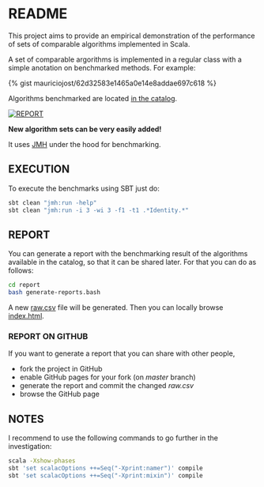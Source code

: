 # README

This project aims to provide an empirical demonstration of the performance of sets of comparable algorithms implemented in Scala.

A set of comparable argorithms is implemented in a regular class with a simple anotation on benchmarked methods. 
For example:

{% gist mauriciojost/62d32583e1465a0e14e8addae697c618 %}

Algorithms benchmarked are located [in the catalog](src/main/scala/org/mauritania/minibenchmark/catalog).

[![REPORT](https://img.shields.io/badge/GOTO-REPORT-3333FF.svg)](https://mauriciojost.github.io/scala-benchmark/)

**New algorithm sets can be very easily added!**

It uses [JMH](http://openjdk.java.net/projects/code-tools/jmh/) under the hood for benchmarking.

## EXECUTION

To execute the benchmarks using SBT just do:

```bash
sbt clean "jmh:run -help"
sbt clean "jmh:run -i 3 -wi 3 -f1 -t1 .*Identity.*"
```

## REPORT

You can generate a report with the benchmarking result of the algorithms available in the catalog, so that it can be shared later. 
For that you can do as follows:

```bash
cd report
bash generate-reports.bash
```
A new [raw.csv](report/input/raw.csv) file will be generated. Then you can locally browse [index.html](index.html).

### REPORT ON GITHUB

If you want to generate a report that you can share with other people, 
- fork the project in GitHub
- enable GitHub pages for your fork (on _master_ branch)
- generate the report and commit the changed _raw.csv_
- browse the GitHub page

## NOTES

I recommend to use the following commands to go further in the investigation:

```bash
scala -Xshow-phases
sbt 'set scalacOptions ++=Seq("-Xprint:namer")' compile
sbt 'set scalacOptions ++=Seq("-Xprint:mixin")' compile
```


